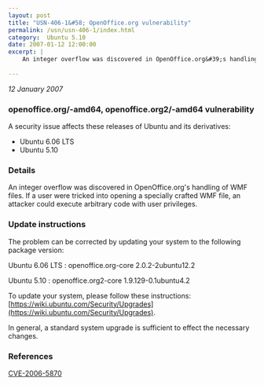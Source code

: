 ```yaml
---
layout: post
title: "USN-406-1&#58; OpenOffice.org vulnerability"
permalink: /usn/usn-406-1/index.html
category:  Ubuntu 5.10
date: 2007-01-12 12:00:00
excerpt: |
    An integer overflow was discovered in OpenOffice.org&#39;s handling of WMF files.  If a user were tricked into opening a specially crafted WMF  file, an attacker could execute arbitrary code with user privileges.
    
--- 
```

 
 

*12 January 2007*

### openoffice.org/-amd64, openoffice.org2/-amd64 vulnerability

A security issue affects these releases of Ubuntu and its derivatives:

* Ubuntu 6.06 LTS
* Ubuntu 5.10

### Details

An integer overflow was discovered in OpenOffice.org&#39;s handling of WMF files. If a user were tricked into opening a specially crafted WMF file, an attacker could execute arbitrary code with user privileges.

### Update instructions

The problem can be corrected by updating your system to the following package version:

Ubuntu 6.06 LTS
 : openoffice.org-core <span>2.0.2-2ubuntu12.2</span>

Ubuntu 5.10
 : openoffice.org2-core <span>1.9.129-0.1ubuntu4.2</span>

To update your system, please follow these instructions: [https://wiki.ubuntu.com/Security/Upgrades](https://wiki.ubuntu.com/Security/Upgrades).

In general, a standard system upgrade is sufficient to effect the necessary changes.

### References

 
 [CVE-2006-5870](http://people.ubuntu.com/~ubuntu-security/cve/CVE-2006-5870)
 

